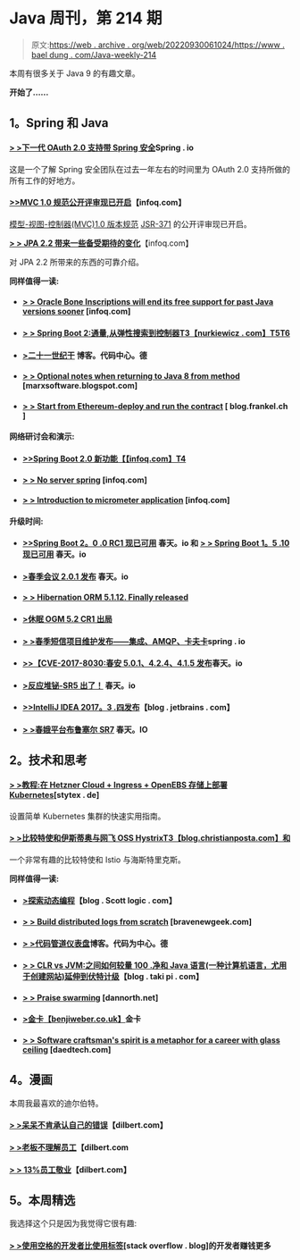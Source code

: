 # Java 周刊，第 214 期

> 原文:[https://web . archive . org/web/20220930061024/https://www . bael dung . com/Java-weekly-214](https://web.archive.org/web/20220930061024/https://www.baeldung.com/java-weekly-214)

本周有很多关于 Java 9 的有趣文章。

**开始了……**

## **1。Spring 和 Java**

#### [**> >下一代 OAuth 2.0 支持带 Spring 安全**](https://web.archive.org/web/20221208143841/https://spring.io/blog/2018/01/30/next-generation-oauth-2-0-support-with-spring-security)Spring . io

这是一个了解 Spring 安全团队在过去一年左右的时间里为 OAuth 2.0 支持所做的所有工作的好地方。

#### [**>>MVC 1.0 规范公开评审现已开启**](https://web.archive.org/web/20221208143841/https://www.infoq.com/news/2018/01/mvc-1.0-public-review?utm_campaign=infoq_content&utm_source=infoq&utm_medium=feed&utm_term=Java)【infoq.com】

[模型-视图-控制器(MVC)1.0 版本规范](https://web.archive.org/web/20221208143841/https://www.mvc-spec.org/news/2017/12/18/public-review.html) [JSR-371](https://web.archive.org/web/20221208143841/https://jcp.org/en/jsr/detail?id=371) 的公开评审现已开启。

[**> > JPA 2.2 带来一些备受期待的变化**](https://web.archive.org/web/20221208143841/https://www.infoq.com/articles/JPA-2.2-Brings-Highly-Anticipated-Changes)【infoq.com】

对 JPA 2.2 所带来的东西的可靠介绍。

**同样值得一读:**

*   #### [**> > Oracle Bone Inscriptions will end its free support for past Java versions sooner**](https://web.archive.org/web/20221208143841/https://www.infoq.com/news/2018/01/JavaSupportJan18) [infoq.com]

*   #### [**> > Spring Boot 2:通量,从弹性搜索到控制器**T3【nurkiewicz . com】T5T6](https://web.archive.org/web/20221208143841/http://www.nurkiewicz.com/2018/01/spring-boot-2-fluxes-from-elasticsearch.html)

*   #### [**>二十一世纪干**](https://web.archive.org/web/20221208143841/https://blog.codecentric.de/en/2018/01/dry-in-the-21st-century/) 博客。代码中心。德

*   #### **[> > Optional notes when returning to Java 8 from method](https://web.archive.org/web/20221208143841/https://marxsoftware.blogspot.com/2018/01/single-jdk8-optional-return.html)** [marxsoftware.blogspot.com]

*   #### [**> > Start from Ethereum-deploy and run the contract**](https://web.archive.org/web/20221208143841/https://blog.frankel.ch/starting-ethereum/3/#gsc.tab=0) [ blog.frankel.ch ]

**网络研讨会和演示:**

*   #### [**>>Spring Boot 2.0 新功能**【【infoq.com】T4](https://web.archive.org/web/20221208143841/https://www.infoq.com/presentations/spring-boot-2)

*   #### [**> > No server spring**](https://web.archive.org/web/20221208143841/https://www.infoq.com/presentations/spring-cloud-function) [infoq.com]

*   #### [**> > Introduction to micrometer application**](https://web.archive.org/web/20221208143841/https://www.infoq.com/presentations/micrometer) [infoq.com]

**升级时间:**

*   #### [**>>Spring Boot 2。0 .0 RC1 现已可用**](https://web.archive.org/web/20221208143841/https://spring.io/blog/2018/01/31/spring-boot-2-0-0-rc1-available-now) 春天。io 和 [**> > Spring Boot 1。5 .10 现已可用**](https://web.archive.org/web/20221208143841/https://spring.io/blog/2018/01/31/spring-boot-1-5-10-available-now) 春天。io

*   #### [**>春季会议 2.0.1 发布**](https://web.archive.org/web/20221208143841/https://spring.io/blog/2018/01/25/spring-session-2-0-1-released) 春天。io

*   #### [**> > Hibernation ORM 5.1.12\. Finally released**](https://web.archive.org/web/20221208143841/http://in.relation.to/2018/01/26/hibernate-orm-5112-final-release/)

*   #### **[>休眠 OGM 5.2 CR1 出局](https://web.archive.org/web/20221208143841/http://in.relation.to/2018/01/29/hibernate-ogm-5-2-CR1-released/)**

*   #### [**> >春季短信项目维护发布——集成、AMQP、卡夫卡**](https://web.archive.org/web/20221208143841/https://spring.io/blog/2018/01/29/spring-messaging-projects-maintenance-releases-integration-amqp-kafka)spring . io

*   #### [**>>【CVE-2017-8030:春安 5.0.1、4.2.4、4.1.5 发布**](https://web.archive.org/web/20221208143841/https://spring.io/blog/2018/01/30/cve-2017-8030-spring-security-5-0-1-4-2-4-4-1-5-released)春天。io

*   #### [**>反应堆铋-SR5 出了！**](https://web.archive.org/web/20221208143841/https://spring.io/blog/2018/01/30/reactor-bismuth-sr5-is-out) 春天。io

*   #### [**>>IntelliJ IDEA 2017。3 .四发布**](https://web.archive.org/web/20221208143841/https://blog.jetbrains.com/idea/2018/01/intellij-idea-2017-3-4-is-released/)【blog . jetbrains . com】

*   #### **[> >春娥平台布鲁塞尔 SR7](https://web.archive.org/web/20221208143841/https://spring.io/blog/2018/01/31/spring-io-platform-brussels-sr7)** 春天。IO

## **2。技术和思考**

#### **[> >教程:在 Hetzner Cloud + Ingress + OpenEBS 存储上部署 Kubernetes](https://web.archive.org/web/20221208143841/http://stytex.de/blog/2018/01/29/deploy-kubernetes-hetzner-cloud-openebs/)**[stytex . de]

设置简单 Kubernetes 集群的快速实用指南。

#### [**> >比较特使和伊斯蒂奥与网飞 OSS Hystrix**T3【blog.christianposta.com】和](https://web.archive.org/web/20221208143841/http://blog.christianposta.com/microservices/comparing-envoy-and-istio-circuit-breaking-with-netflix-hystrix/)

一个非常有趣的比较特使和 Istio 与海斯特里克斯。

**同样值得一读:**

*   #### **[>探索动态编程](https://web.archive.org/web/20221208143841/http://blog.scottlogic.com/2018/01/30/exploring-dynamic-programming.html)**【blog . Scott logic . com】

*   #### **[> > Build distributed logs from scratch](https://web.archive.org/web/20221208143841/https://bravenewgeek.com/building-a-distributed-log-from-scratch-part-5-sketching-a-new-system/)** [bravenewgeek.com]

*   #### [**> >代码管道仪表盘**](https://web.archive.org/web/20221208143841/https://blog.codecentric.de/en/2018/01/aws-codepipeline-dashboard/)博客。代码为中心。德

*   #### [**> > CLR vs JVM:之间如何较量 100 .净和 Java 语言(一种计算机语言，尤用于创建网站)延伸到伏特计级**](https://web.archive.org/web/20221208143841/https://blog.takipi.com/clr-vs-jvm-how-the-battle-between-net-and-java-extends-to-the-vm-level/)【blog . taki pi . com】

*   #### [**> > Praise swarming**](https://web.archive.org/web/20221208143841/https://dannorth.net/2018/01/26/in-praise-of-swarming/) [dannorth.net]

*   #### [**>金卡**【benjiweber.co.uk】](https://web.archive.org/web/20221208143841/http://benjiweber.co.uk/blog/2018/01/29/gold-cards/)金卡

*   #### **[> > Software craftsman's spirit is a metaphor for a career with glass ceiling](https://web.archive.org/web/20221208143841/https://www.daedtech.com/software-craftsmanship-glass-ceiling/)** [daedtech.com]

## **4。漫画**

本周我最喜欢的迪尔伯特。

#### [**> >呆呆不肯承认自己的错误**](https://web.archive.org/web/20221208143841/http://dilbert.com/strip/2018-01-27)【dilbert.com】

#### [**> >老板不理解员工**](https://web.archive.org/web/20221208143841/http://dilbert.com/strip/2011-05-20)【dilbert.com

#### [**> > 13%员工敬业**](https://web.archive.org/web/20221208143841/http://dilbert.com/strip/2015-01-23)【dilbert.com】

## **5。本周精选**

我选择这个只是因为我觉得它很有趣:

#### **[> >使用空格的开发者比使用标签](https://web.archive.org/web/20221208143841/https://stackoverflow.blog/2017/06/15/developers-use-spaces-make-money-use-tabs/)**[stack overflow . blog]的开发者赚钱更多